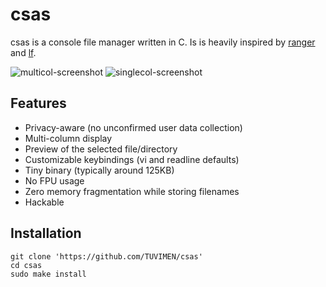 # csas
csas is a console file manager written in C. Is is heavily inspired by [ranger](https://github.com/ranger/ranger) and [lf](https://github.com/gokcehan/lf).

![multicol-screenshot](https://i.imgur.com/bswcTiS.png)
![singlecol-screenshot](https://i.imgur.com/OiZy6ft.png)

## Features

 - Privacy-aware (no unconfirmed user data collection)
 - Multi-column display
 - Preview of the selected file/directory
 - Customizable keybindings (vi and readline defaults)
 - Tiny binary (typically around 125KB)
 - No FPU usage
 - Zero memory fragmentation while storing filenames
 - Hackable

## Installation
    git clone 'https://github.com/TUVIMEN/csas'
    cd csas
    sudo make install
